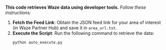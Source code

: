**This code retrieves Waze data using developer tools.**
*Follow these instructions:*

1. **Fetch the Feed Link**: Obtain the JSON feed link for your area of interest (in Waze Partner Hub) and save it in `area_url.txt`.
2. **Execute the Script**: Run the following command to retrieve the data:
   ```bash
   python auto_execute.py
   

